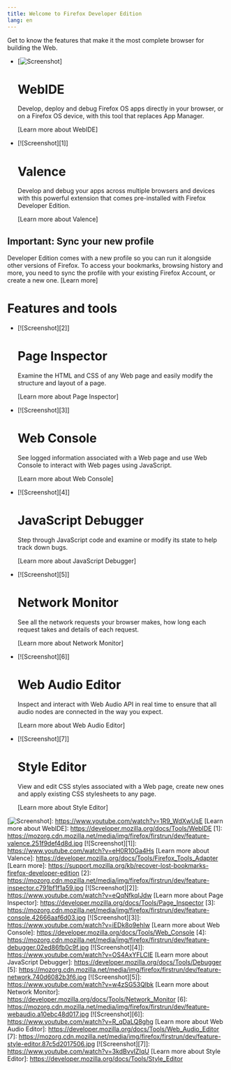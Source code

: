 ```yaml
---
title: Welcome to Firefox Developer Edition
lang: en
---
```


Get to know the features that make it the most complete browser for building the Web.

-   [![Screenshot]]

    WebIDE
    ======

    Develop, deploy and debug Firefox OS apps directly in your browser, or on a Firefox OS device, with this tool that replaces App Manager.

    [Learn more about WebIDE]

-   [![Screenshot][1]]

    Valence
    =======

    Develop and debug your apps across multiple browsers and devices with this powerful extension that comes pre-installed with Firefox Developer Edition.

    [Learn more about Valence]

Important: Sync your new profile
--------------------------------

Developer Edition comes with a new profile so you can run it alongside other versions of Firefox. To access your bookmarks, browsing history and more, you need to sync the profile with your existing Firefox Account, or create a new one. [Learn more]

Features and tools
==================

-   [![Screenshot][2]]

    Page Inspector
    ==============

    Examine the HTML and CSS of any Web page and easily modify the structure and layout of a page.

    [Learn more about Page Inspector]

-   [![Screenshot][3]]

    Web Console
    ===========

    See logged information associated with a Web page and use Web Console to interact with Web pages using JavaScript.

    [Learn more about Web Console]

-   [![Screenshot][4]]

    JavaScript Debugger
    ===================

    Step through JavaScript code and examine or modify its state to help track down bugs.

    [Learn more about JavaScript Debugger]

-   [![Screenshot][5]]

    Network Monitor
    ===============

    See all the network requests your browser makes, how long each request takes and details of each request.

    [Learn more about Network Monitor]

-   [![Screenshot][6]]

    Web Audio Editor
    ================

    Inspect and interact with Web Audio API in real time to ensure that all audio nodes are connected in the way you expect.

    [Learn more about Web Audio Editor]

-   [![Screenshot][7]]

    Style Editor
    ============

    View and edit CSS styles associated with a Web page, create new ones and apply existing CSS stylesheets to any page.

    [Learn more about Style Editor]

  [Screenshot]: https://mozorg.cdn.mozilla.net/media/img/firefox/firstrun/dev/feature-webide.16763db341cb.jpg
  [![Screenshot]]: https://www.youtube.com/watch?v=1R9_WdXwUsE
  [Learn more about WebIDE]: https://developer.mozilla.org/docs/Tools/WebIDE
  [1]: https://mozorg.cdn.mozilla.net/media/img/firefox/firstrun/dev/feature-valence.251f9def4d8d.jpg
  [![Screenshot][1]]: https://www.youtube.com/watch?v=eH0R10Ga4Hs
  [Learn more about Valence]: https://developer.mozilla.org/docs/Tools/Firefox_Tools_Adapter
  [Learn more]: https://support.mozilla.org/kb/recover-lost-bookmarks-firefox-developer-edition
  [2]: https://mozorg.cdn.mozilla.net/media/img/firefox/firstrun/dev/feature-inspector.c791bf1f1a59.jpg
  [![Screenshot][2]]: https://www.youtube.com/watch?v=eQqNfkqIJdw
  [Learn more about Page Inspector]: https://developer.mozilla.org/docs/Tools/Page_Inspector
  [3]: https://mozorg.cdn.mozilla.net/media/img/firefox/firstrun/dev/feature-console.42666aaf6d03.jpg
  [![Screenshot][3]]: https://www.youtube.com/watch?v=iEDk8o9ehlw
  [Learn more about Web Console]: https://developer.mozilla.org/docs/Tools/Web_Console
  [4]: https://mozorg.cdn.mozilla.net/media/img/firefox/firstrun/dev/feature-debugger.02ed86fb0c9f.jpg
  [![Screenshot][4]]: https://www.youtube.com/watch?v=OS4AxYFLCIE
  [Learn more about JavaScript Debugger]: https://developer.mozilla.org/docs/Tools/Debugger
  [5]: https://mozorg.cdn.mozilla.net/media/img/firefox/firstrun/dev/feature-network.740d6082b3f6.jpg
  [![Screenshot][5]]: https://www.youtube.com/watch?v=w4zSG53Qlbk
  [Learn more about Network Monitor]: https://developer.mozilla.org/docs/Tools/Network_Monitor
  [6]: https://mozorg.cdn.mozilla.net/media/img/firefox/firstrun/dev/feature-webaudio.a10ebc48d017.jpg
  [![Screenshot][6]]: https://www.youtube.com/watch?v=R_qDaLQ8ghg
  [Learn more about Web Audio Editor]: https://developer.mozilla.org/docs/Tools/Web_Audio_Editor
  [7]: https://mozorg.cdn.mozilla.net/media/img/firefox/firstrun/dev/feature-style-editor.87c5d2017506.jpg
  [![Screenshot][7]]: https://www.youtube.com/watch?v=3kdBvvIZIqU
  [Learn more about Style Editor]: https://developer.mozilla.org/docs/Tools/Style_Editor
